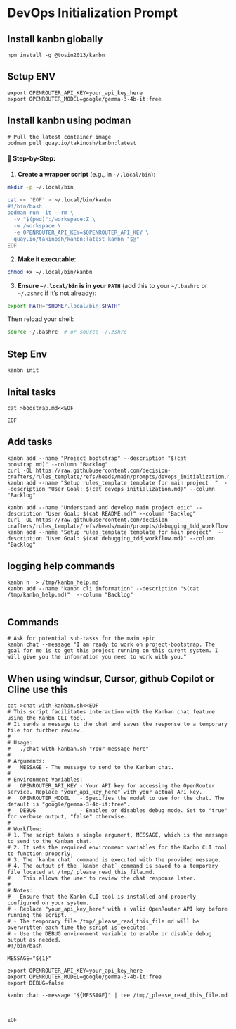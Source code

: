 # DevOps Initialization Prompt


## Install kanbn globally
```
npm install -g @tosin2013/kanbn
```

## Setup ENV
```
export OPENROUTER_API_KEY=your_api_key_here
export OPENROUTER_MODEL=google/gemma-3-4b-it:free
```

## Install kanbn using podman
```
# Pull the latest container image
podman pull quay.io/takinosh/kanbn:latest
```

#### 📁 Step-by-Step:

1. **Create a wrapper script** (e.g., in `~/.local/bin`):

```bash
mkdir -p ~/.local/bin

cat << 'EOF' > ~/.local/bin/kanbn
#!/bin/bash
podman run -it --rm \
  -v "$(pwd)":/workspace:Z \
  -w /workspace \
  -e OPENROUTER_API_KEY=$OPENROUTER_API_KEY \
  quay.io/takinosh/kanbn:latest kanbn "$@"
EOF
```

2. **Make it executable**:

```bash
chmod +x ~/.local/bin/kanbn
```

3. **Ensure `~/.local/bin` is in your `PATH`** (add this to your `~/.bashrc` or `~/.zshrc` if it’s not already):

```bash
export PATH="$HOME/.local/bin:$PATH"
```

Then reload your shell:

```bash
source ~/.bashrc  # or source ~/.zshrc
```

## Step Env 

```
kanbn init
```

## Inital tasks
```
cat >boostrap.md<<EOF

EOF
```

## Add tasks 
```
kanbn add --name "Project bootstrap" --description "$(cat boostrap.md)" --column "Backlog"
curl -OL https://raw.githubusercontent.com/decision-crafters/rules_template/refs/heads/main/prompts/devops_initialization.md
kanbn add --name "Setup rules_template template for main project  "  --description "User Goal: $(cat devops_initialization.md)" --column "Backlog"
```

```
kanbn add --name "Understand and develop main project epic" --description "User Goal: $(cat README.md)" --column "Backlog"
curl -OL https://raw.githubusercontent.com/decision-crafters/rules_template/refs/heads/main/prompts/debugging_tdd_workflow.md
kanbn add --name "Setup rules_template template for main project"  --description "User Goal: $(cat debugging_tdd_workflow.md)" --column "Backlog"
```

## logging help commands
```
kanbn h  > /tmp/kanbn_help.md
kanbn add --name "kanbn cli information" --description "$(cat /tmp/kanbn_help.md)"  --column "Backlog"


```


## Commands
```
# Ask for potential sub-tasks for the main epic
kanbn chat --message "I am ready to work on project-bootstrap. The goal for me is to get this project running on this curent system. I will give you the infomration you need to work with you."
```


## When using windsur, Cursor, github Copilot or Cline use this 
```
cat >chat-with-kanban.sh<<EOF
# This script facilitates interaction with the Kanban chat feature using the Kanbn CLI tool.
# It sends a message to the chat and saves the response to a temporary file for further review.
#
# Usage:
#   ./chat-with-kanban.sh "Your message here"
#
# Arguments:
#   MESSAGE - The message to send to the Kanban chat.
#
# Environment Variables:
#   OPENROUTER_API_KEY - Your API key for accessing the OpenRouter service. Replace "your_api_key_here" with your actual API key.
#   OPENROUTER_MODEL   - Specifies the model to use for the chat. The default is "google/gemma-3-4b-it:free".
#   DEBUG              - Enables or disables debug mode. Set to "true" for verbose output, "false" otherwise.
#
# Workflow:
# 1. The script takes a single argument, MESSAGE, which is the message to send to the Kanban chat.
# 2. It sets the required environment variables for the Kanbn CLI tool to function properly.
# 3. The `kanbn chat` command is executed with the provided message.
# 4. The output of the `kanbn chat` command is saved to a temporary file located at /tmp/_please_read_this_file.md.
#    This allows the user to review the chat response later.
#
# Notes:
# - Ensure that the Kanbn CLI tool is installed and properly configured on your system.
# - Replace "your_api_key_here" with a valid OpenRouter API key before running the script.
# - The temporary file /tmp/_please_read_this_file.md will be overwritten each time the script is executed.
# - Use the DEBUG environment variable to enable or disable debug output as needed.
#!/bin/bash

MESSAGE="${1}"

export OPENROUTER_API_KEY=your_api_key_here
export OPENROUTER_MODEL=google/gemma-3-4b-it:free
export DEBUG=false

kanbn chat --message "${MESSAGE}" | tee /tmp/_please_read_this_file.md



EOF
```

